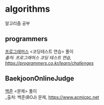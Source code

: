 # algorithms
알고리즘 공부   

## programmers
[프로그래머스](https://programmers.co.kr/) <코딩테스트 연습> 풀이<Br>
_출처: 프로그래머스 코딩 테스트 연습, https://programmers.co.kr/learn/challenges_

## BaekjoonOnlineJudge
[백준](https://www.acmicpc.net/) <문제> 풀이<Br>
_출처: 백준(BOJ) 문제, https://www.acmicpc.net 

